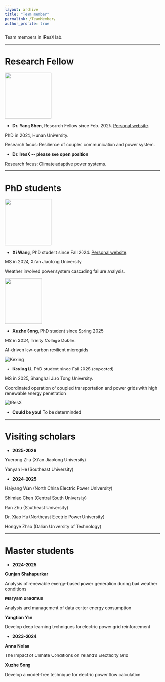 ```yaml
---
layout: archive
title: "Team member"
permalink: /TeamMember/
author_profile: true
---
```

Team members in IResX lab.

---

# Research Fellow

<img src="https://JinZhaoTCD.github.io/images/YangShen.jpg" width="150" height="150"> 

* **Dr. Yang Shen**,
Research Fellow since Feb. 2025. [Personal website](https://scholar.google.com/citations?user=anzwlAMAAAAJ&hl=en).

PhD in 2024, Hunan University.

Research focus: Resilience of coupled communication and power system.

* **Dr. IresX -- please see open position**

Research focus: Climate adaptive power systems.


---

# PhD students

<img src="https://JinZhaoTCD.github.io/images/XiWang.jpg" width="150" height="150"> 

* **Xi Wang**,
PhD student since Fall 2024. [Personal website](https://scholar.google.com.hk/citations?user=qC4S5aEAAAAJ&hl=en).

MS in 2024, Xi'an Jiaotong University.

Weather involved power system cascading failure analysis.

<img src="https://JinZhaoTCD.github.io/images/XuzheSong.jpg" width="120" height="149"> 

* **Xuzhe Song**,
PhD student since Spring 2025

MS in 2024, Trinity College Dublin.

AI-driven low-carbon resilient microgrids

![Kexing](https://JinZhaoTCD.github.io/images/image-alignment-150x150.jpg)

* **Kexing Li**,
PhD student since Fall 2025 (expected)

MS in 2025, Shanghai Jiao Tong University.

Coordinated operation of coupled transportation and power grids with high renewable energy penetration

![IResX](https://JinZhaoTCD.github.io/images/image-alignment-150x150.jpg)
* **Could be you!**
To be determinded


---

# Visiting scholars 

* **2025-2026**

Yuerong Zhu (Xi'an Jiaotong University)

Yanyan He (Southeast University)

* **2024-2025**

Haiyang Wan (North China Electric Power University)

Shimiao Chen (Central South University)

Ran Zhu (Southeast University)

Dr. Xiao Hu (Northeast Electric Power University)

Hongye Zhao (Dalian University of Technology)

---
# Master students

* **2024-2025**

**Gunjan Shahapurkar**

Analysis of renewable energy-based power generation during bad weather conditions 

**Maryam Bhadmus**

Analysis and management of data center energy consumption

**Yangtian Yan**

Develop deep learning techniques for electric power grid reinforcement

* **2023-2024**

**Anna Nolan**

The Impact of Climate Conditions on Ireland’s Electricity Grid

**Xuzhe Song**

Develop a model-free technique for electric power flow calculation


